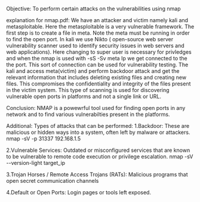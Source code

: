 Objective: To perform certain attacks on the vulnerabilities using nmap

explanation for nmap.pdf:
We have an attacker and victim namely kali and metasploitable. Here the metasploitable is a very vulnerable framework. The first step is to create a file in meta. Note the meta must be running in order to find the open port. In kali we use Nikto ( open-source web server vulnerability scanner used to identify security issues in web servers and web applications). Here changing to super user is necessary for privledges and when the nmap is used with -sS -Sv meta Ip we get connected to the the port. This sort of connection can be used for vulnerability testing. The kali and access meta(victim) and perform backdoor attack and get the relevant information that includes deleting existing files and creating new files. This compromises the confidentiality and integrity of the files present in the victim system. This type of scanning is used for discovering vulnerable open ports in platforms and not a single link or URL.


Conclusion:
NMAP is a powewrful tool used for finding open ports in any network and to find various vulnerabilties present in the platforms. 


Additional:
Types of attacks that can be performed:
1.Backdoor: These are malicious or hidden ways into a system, often left by malware or attackers.
nmap -sV -p 31337 192.168.1.5

2.Vulnerable Services: Outdated or misconfigured services that are known to be vulnerable to remote code execution or privilege escalation.
nmap -sV --version-light target_ip

3.Trojan Horses / Remote Access Trojans (RATs): Malicious programs that open secret communication channels

4.Default or Open Ports: Login pages or tools left exposed.
